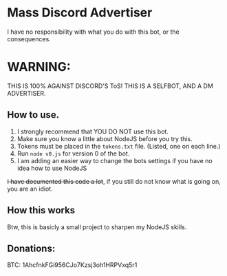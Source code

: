# Mass Discord Advertiser

I have no responsibility with what you do with this bot, or the consequences.


# WARNING:

THIS IS 100% AGAINST DISCORD'S ToS! THIS IS A SELFBOT, AND A DM ADVERTISER.



## How to use.

1. I strongly recommend that YOU DO NOT use this bot.
2. Make sure you know a little about NodeJS before you try this.
3. Tokens must be placed in the `tokens.txt` file. (Listed, one on each line.)
4. Run `node v0.js` for version 0 of the bot.
5. I am adding an easier way to change the bots settings if you have no idea how to use NodeJS


~~I have documented this code a lot~~, if you still do not know what is going on, you are an idiot.


## How this works

Btw, this is basicly a small project to sharpen my NodeJS skills.


## Donations:
BTC: 1AhcfnkFGi956CJo7Kzsj3oh1HRPVxq5r1
